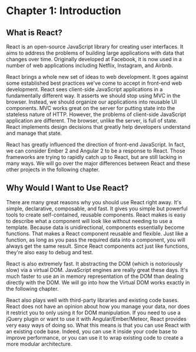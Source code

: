 # Chapter 1: Introduction

## What is React?

React is an open-source JavaScript library for creating user interfaces. It aims to address the problems of building large applications with data that changes over time. Originally developed at Facebook, it is now used in a number of web applications including Netflix, Instagram, and Airbnb.

React brings a whole new set of ideas to web development. It goes against some established best practices we've come to accept in front-end web development. React sees client-side JavaScript applications in a fundamentally different way. It asserts we should stop using MVC in the browser. Instead, we should organize our applications into reusable UI components. MVC works great on the server for putting state into the stateless nature of HTTP. However, the problems of client-side JavaScript application are different. The browser, unlike the server, is full of state. React implements design decisions that greatly help developers understand and manage that state.

React has greatly influenced the direction of front-end JavaScript. In fact, we can consider Ember 2 and Angular 2 to be a response to React. Those frameworks are trying to rapidly catch up to React, but are still lacking in many ways. We will go over the major differences between React and these other projects in the following chapter.

## Why Would I Want to Use React?

There are many great reasons why you should use React right away. It's simple, declarative, composable, and fast. It gives you simple but powerful tools to create self-contained, reusable components. React makes is easy to describe what a component will look like without needing to use a template. Because data is unidirectional, components essentially become functions. That makes a React component reusable and flexible. Just like a function, as long as you pass the required data into a component, you will always get the same result. Since React components act just like functions, they're also easy to debug and test.

React is also extremely fast. It abstracting the DOM (which is notoriously slow) via a virtual DOM. JavaScript engines are really great these days. It's much faster to use an in memory representation of the DOM than dealing directly with the DOM. We will go into how the Virtual DOM works exactly in the following chapter.

React also plays well with third-party libraries and existing code bases. React does not have an opinion about how you manage your data, nor does it restrict you to only using it for DOM manipulation. If you need to use a jQuery plugin or want to use it with Angular/Ember/Meteor, React provides very easy ways of doing so. What this means is that you can use React with an existing code base. Indeed, you can use it inside your code base to improve performance, or you can use it to wrap existing code to create a more modular architecture.

